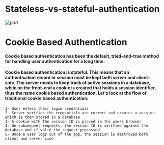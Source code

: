 # Stateless-vs-stateful-authentication


![pic1](https://cdn.auth0.com/blog/cookies-vs-tokens/cookie-token-auth.png)


# Cookie Based Authentication

#### Cookie based authentication has been the default, tried-and-true method for handling user authentication for a long time.

#### Cookie based authentication is stateful. This means that an authentication record or session must be kept both server and client-side. The server needs to keep track of active sessions in a database, while on the front-end a cookie is created that holds a session identifier, thus the name cookie based authentication. Let's look at the flow of traditional cookie based authentication:

    1- User enters their login credentials
    2- Server verifies the credentials are correct and creates a session which is then stored in a database
    3- A cookie with the session ID is placed in the users browser
    4- On subsequent requests, the session ID is verified against the database and if valid the request processed
    5- Once a user logs out of the app, the session is destroyed both client and server side
